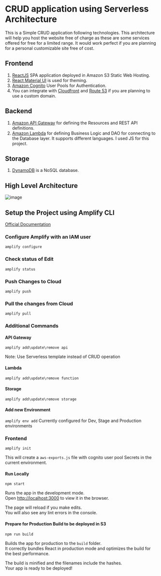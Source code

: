 # CRUD application using Serverless Architecture

This is a Simple CRUD application following technologies. This architecture will help you host the website free of charge as these are some services offered for free for a limited range. It would work perfect if you are planning for a personal customizable site free of cost.

## Frontend
1. [ReactJS](https://reactjs.org/) SPA application deployed in Amazon S3 Static Web Hosting. 
2. [React Material UI](https://material-ui.com/) is used for theming.
3. [Amazon Cognito](https://aws.amazon.com/cognito/) User Pools for Authentication.
4. You can integrate with [Cloudfront](https://aws.amazon.com/cloudfront/) and [Route 53](https://aws.amazon.com/route53/) if you are planning to use a custom domain.

## Backend
1. [Amazon API Gateway](https://aws.amazon.com/api-gateway/) for defining the Resources and REST API definitions.
2. [Amazon Lambda](https://aws.amazon.com/lambda/) for defining Business Logic and DAO for connecting to the Database layer. It supports different languages. I used JS for this project.

## Storage
1. [DynamoDB](https://aws.amazon.com/dynamodb/) is a NoSQL database.

## High Level Architecture
![image](https://user-images.githubusercontent.com/9916102/132454925-b766c409-1438-4de3-917f-69c8e0aa5f05.png)

## Setup the Project using Amplify CLI 

[Official Documentation](https://docs.amplify.aws/cli/)

### Configure Amplify with an IAM user
`amplify configure`

### Check status of Edit
`amplify status`

### Push Changes to Cloud
`amplify push`

### Pull the changes from Cloud
`amplify pull`

### Additional Commands

#### API Gateway 
`amplify add\update\remove api`

Note: Use Serverless template instead of CRUD operation

#### Lambda
`amplify add\update\remove function`

#### Storage
`amplify add\update\remove storage`

#### Add new Environment
`amplify env add`
Currently configured for Dev, Stage and Production environments

### Frontend
`amplify init`

This will create a `aws-exports.js` file with cognito user pool Secrets in the current environment.

#### Run Locally

`npm start`

Runs the app in the development mode.<br />
Open [http://localhost:3000](http://localhost:3000) to view it in the browser.

The page will reload if you make edits.<br />
You will also see any lint errors in the console.

#### Prepare for Production Build to be deployed in S3

`npm run build`

Builds the app for production to the `build` folder.<br />
It correctly bundles React in production mode and optimizes the build for the best performance.

The build is minified and the filenames include the hashes.<br />
Your app is ready to be deployed!
